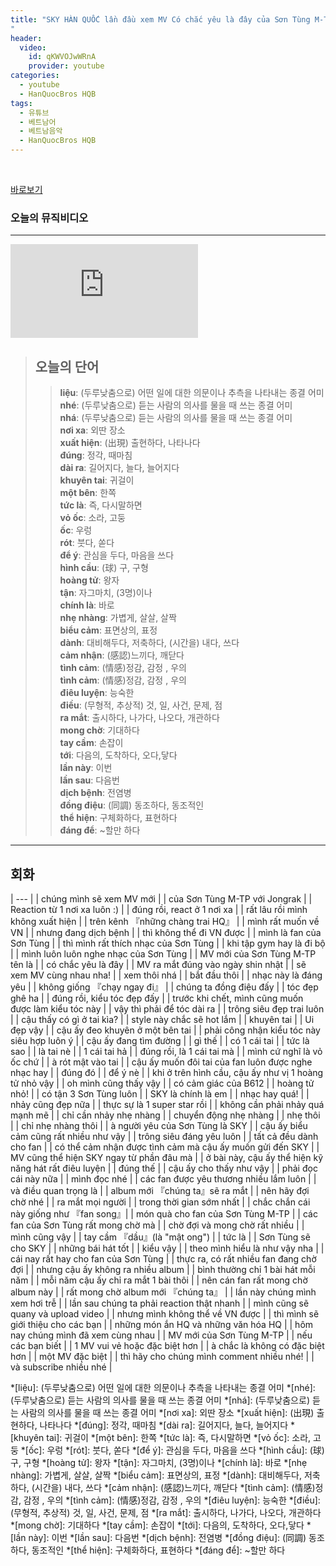 ```yaml
---
title: "SKY HÀN QUỐC lần đầu xem MV Có chắc yêu là đây của Sơn Tùng M-TP
"
header:
  video:
    id: qKWVOJwWRnA
    provider: youtube
categories:
  - youtube
  - HanQuocBros HQB
tags:
  - 유튜브
  - 베트남어
  - 베트남음악
  - HanQuocBros HQB
---
```


<br>

[바로보기](https://www.youtube.com/watch?v=qKWVOJwWRnA)


### **오늘의 뮤직비디오**
---
<div class="video-container">
  <iframe src="https://www.youtube.com/embed/6t-MjBazs3o?showinfo=0&amp;rel=0" frameborder="0" ></iframe>
</div>

> ## **오늘의 단어**
>> **liệu**: (두루낮춤으로) 어떤 일에 대한 의문이나 추측을 나타내는 종결 어미  
>> **nhé**: (두루낮춤으로) 듣는 사람의 의사를 물을 때 쓰는 종결 어미  
>> **nhá**: (두루낮춤으로) 듣는 사람의 의사를 물을 때 쓰는 종결 어미  
>> **nơi xa**: 외딴 장소  
>> **xuất hiện**: (出現) 출현하다, 나타나다  
>> **đúng**: 정각, 때마침  
>> **dài ra**: 길어지다, 늘다, 늘어지다  
>> **khuyên tai**: 귀걸이  
>> **một bên**: 한쪽  
>> **tức là**: 즉, 다시말하면  
>> **vỏ ốc**: 소라, 고둥  
>> **ốc**: 우렁  
>> **rót**: 붓다, 쏟다  
>> **để ý**: 관심을 두다, 마음을 쓰다  
>> **hình cầu**: (球) 구, 구형  
>> **hoàng tử**: 왕자  
>> **tận**: 자그마치, (3명)이나  
>> **chính là**: 바로  
>> **nhẹ nhàng**: 가볍게, 살살, 살짝  
>> **biểu cảm**: 표면상의, 표정  
>> **dành**: 대비해두다, 저축하다, (시간을) 내다, 쓰다  
>> **cảm nhận**: (感認)느끼다, 깨닫다  
>> **tình cảm**: (情感)정감, 감정 , 우의  
>> **tình cảm**: (情感)정감, 감정 , 우의  
>> **điêu luyện**: 능숙한  
>> **điều**: (무형적, 추상적) 것, 일, 사건, 문제, 점  
>> **ra mắt**: 출시하다, 나가다, 나오다, 개관하다   
>> **mong chờ**: 기대하다  
>> **tay cầm**: 손잡이  
>> **tới**: 다음의, 도착하다, 오다,닿다  
>> **lần này**: 이번  
>> **lần sau**: 다음번  
>> **dịch bệnh**: 전염병  
>> **đồng điệu**: (同調) 동조하다, 동조적인  
>> **thể hiện**: 구체화하다, 표현하다  
>> **đáng để**: ~할만 하다  
---

## 회화

| --- |
| chúng mình sẽ xem MV mới |
| của Sơn Tùng M-TP với Jongrak |
| Reaction từ 1 nơi xa luôn :) |
| đúng rồi, react ở 1 nơi xa |
| rất lâu rồi mình không xuất hiện |
| trên kênh 『những chàng trai HQ』 |
| mình rất muốn về VN |
| nhưng đang dịch bệnh |
| thì không thể đi VN được |
| mình là fan của Sơn Tùng |
| thì mình rất thích nhạc của Sơn Tùng |
| khi tập gym hay là đi bộ |
| mình luôn luôn nghe nhạc của Sơn Tùng |
| MV mới của Sơn Tùng M-TP tên là |
| có chắc yêu là đây |
| MV ra mắt đúng vào ngày shin nhật |
| sẽ xem MV cùng nhau nha! |
| xem thôi nhá |
| bắt đầu thôi |
| nhạc này là đáng yêu |
| không giống 『chạy ngay đi』 |
| chúng ta đồng điệu đấy |
| tóc đẹp ghê ha |
| đúng rồi, kiểu tóc đẹp đấy |
| trước khi chết, mình cũng muốn được làm kiểu tóc này |
| vậy thì phải để tóc dài ra |
| trông siêu đẹp trai luôn |
| cậu thấy có gì ở tai kìa? |
| style này chắc sẽ hot lắm |
| khuyên tai |
| Ui đẹp vậy |
| cậu ấy đeo khuyên ở một bên tai |
| phải công nhận kiểu tóc này siêu hợp luôn ý |
| cậu ấy đang tìm đường |
| gì thế |
| có 1 cái tai |
| tức là sao |
| là tai nè |
| 1 cái tai hả |
| đúng rồi, là 1 cái tai mà |
| mình cứ nghĩ là vỏ ốc chứ |
| à rót mật vào tai |
| cậu ấy muốn đôi tai của fan luôn được nghe nhạc hay |
| đúng đó |
| để ý nè |
| khi ở trên hình cầu, cậu ấy như vị 1 hoàng tử nhỏ vậy |
| oh mình cũng thấy vậy |
| có cảm giác của B612 |
| hoàng tử nhỏ! |
| có tận 3 Sơn Tùng luôn |
| SKY là chính là em |
| nhạc hay quá! |
| nhảy cũng đẹp nữa |
| thực sự là 1 super star rồi |
| không cần phải nhảy quá mạnh mẽ |
| chỉ cần nhảy nhẹ nhàng |
| chuyển động nhẹ nhàng |
| nhẹ thôi |
| chỉ nhẹ nhàng thôi |
| à người yêu của Sơn Tùng là SKY |
| cậu ấy biểu cảm cũng rất nhiều như vậy |
| trông siêu đáng yêu luôn |
| tất cả đều dành cho fan |
| có thể cảm nhận được tình cảm mà cậu ấy muốn gửi đến SKY |
| MV cũng thể hiện SKY ngay từ phần đâu mà |
| ở bài này, cậu ấy thể hiện kỹ năng hát rất điêu luyện |
| đúng thế |
| cậu ấy cho thấy như vậy |
| phải đọc cái này nữa |
| mình đọc nhé |
| các fan được yêu thương nhiều lắm luôn |
| và điều quan trọng là |
| album mới 『chúng ta』sẽ ra mắt |
| nên hãy đợi chờ nhé |
| ra mắt mọi người |
| trong thời gian sớm nhất |
| chắc chắn cái này giống như 『fan song』|
| món quà cho fan của Sơn Tùng M-TP |
| các fan của Sơn Tùng rất mong chờ mà |
| chờ đợi và mong chờ rất nhiều |
| mình cũng vậy |
| tay cầm 『dầu』(là "mật ong") |
| tức là |
| Sơn Tùng sẽ cho SKY |
| những bái hát tốt |
| kiểu vậy |
| theo mình hiểu là như vậy nha |
| cái nay rất hay cho fan của Sơn Tùng |
| thực ra, có rất nhiều fan đang chờ đợi |
| nhưng cậu ấy không ra nhiều album |
| bình thường chỉ 1 bài hát mỗi năm |
| mỗi năm cậu ấy chỉ ra mắt 1 bài thôi |
| nên cán fan rất mong chờ album này |
| rất mong chờ album mới 『chúng ta』 |
| lần này chúng mình xem hơi trễ |
| lần sau chúng ta phải reaction thật nhanh |
| mình cũng sẽ quany và upload video |
| nhưng mình không thể về VN được |
| thì mình sẽ giới thiệu cho các bạn |
| những món ắn HQ và những văn hóa HQ |
| hôm nay chúng mình đã xem cùng nhau |
| MV mới của Sơn Tùng M-TP |
| nếu các bạn biết |
| 1 MV vui vẻ hoặc đặc biệt hơn |
| à chắc là không có đặc biệt hơn |
| một MV đặc biệt |
| thì hãy cho chúng mình comment nhiều nhé! |
| và subscribe nhiều nhé |


*[liệu]: (두루낮춤으로) 어떤 일에 대한 의문이나 추측을 나타내는 종결 어미
*[nhé]: (두루낮춤으로) 듣는 사람의 의사를 물을 때 쓰는 종결 어미
*[nhá]: (두루낮춤으로) 듣는 사람의 의사를 물을 때 쓰는 종결 어미
*[nơi xa]: 외딴 장소
*[xuất hiện]: (出現) 출현하다, 나타나다
*[đúng]: 정각, 때마침
*[dài ra]: 길어지다, 늘다, 늘어지다
*[khuyên tai]: 귀걸이
*[một bên]: 한쪽
*[tức là]: 즉, 다시말하면
*[vỏ ốc]: 소라, 고둥
*[ốc]: 우렁
*[rót]: 붓다, 쏟다
*[để ý]: 관심을 두다, 마음을 쓰다
*[hình cầu]: (球) 구, 구형
*[hoàng tử]: 왕자
*[tận]: 자그마치, (3명)이나
*[chính là]: 바로
*[nhẹ nhàng]: 가볍게, 살살, 살짝
*[biểu cảm]: 표면상의, 표정
*[dành]: 대비해두다, 저축하다, (시간을) 내다, 쓰다
*[cảm nhận]: (感認)느끼다, 깨닫다
*[tình cảm]: (情感)정감, 감정 , 우의
*[tình cảm]: (情感)정감, 감정 , 우의
*[điêu luyện]: 능숙한
*[điều]: (무형적, 추상적) 것, 일, 사건, 문제, 점
*[ra mắt]: 출시하다, 나가다, 나오다, 개관하다 
*[mong chờ]: 기대하다
*[tay cầm]: 손잡이
*[tới]: 다음의, 도착하다, 오다,닿다
*[lần này]: 이번
*[lần sau]: 다음번
*[dịch bệnh]: 전염병
*[đồng điệu]: (同調) 동조하다, 동조적인
*[thể hiện]: 구체화하다, 표현하다
*[đáng để]: ~할만 하다